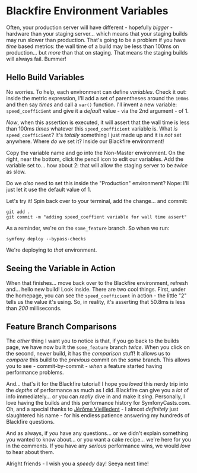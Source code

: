 # Blackfire Environment Variables

Often, your production server will have different - hopefully *bigger* - hardware
than your staging server... which means that your staging builds may run slower
than production. That's going to be a problem if you have *time* based
metrics: the wall time of a build may be less than 100ms on production... but
*more* than that on staging. That means the staging builds will always fail.
Bummer!

## Hello Build Variables

No worries. To help, each environment can define *variables*. Check it out: inside
the metric expression, I'll add a set of parentheses around the `100ms` and then
say *times* and call a `var()` function. I'll invent a new variable: `speed_coefficient`
and give it a *default* value - via the 2nd argument - of 1.

*Now*, when this assertion is executed, it will assert that the wall time is less
than 100ms *times* whatever this `speed_coefficient` variable is. What *is*
`speed_coefficient`? It's *totally* something I just made up and it is *not* set
anywhere. Where *do* we set it? Inside our Blackfire environment!

Copy the variable name and go into the Non-Master environment. On the right,
near the bottom, click the pencil icon to edit our variables. Add the variable
set to... how about 2: that will allow the staging server to be *twice* as slow.

Do we *also* need to set this inside the "Production" environment? Nope: I'll just
let it use the default value of 1.

Let's try it! Spin back over to your terminal, add the change... and commit:

```terminal-silent
git add .
git commit -m "adding speed_coeffient variable for wall time assert"
```

As a reminder, we're on the `some_feature` branch. So when we run:

```terminal
symfony deploy --bypass-checks
```

We're deploying to *that* environment.

## Seeing the Variable in Action

When that finishes... move back over to the Blackfire environment, refresh and...
hello new build! Look inside. There are two cool things. First, under the homepage,
you can see the `speed_coefficient` in action - the little "2" tells us the value
it's using. So, in reality, it's asserting that 50.8ms is less than *200*
milliseconds.

## Feature Branch Comparisons

The *other* thing I want you to notice is that, if you go back to the builds page,
we have now built the `some_feature` branch *twice*. When you click on the second,
newer build, it has the *comparison* stuff! It allows us to *compare* this build
to the *previous* commit on the *same* branch. This allows you to see -
commit-by-commit - *when* a feature started having performance problems.

And... that's it for the Blackfire tutorial! I hope you *loved* this nerdy trip into
the *depths* of performance as much as I did. Blackfire can give you a *lot* of info
immediately... or you can *really* dive in and make it *sing*. Personally,
I love having the builds and this performance history for SymfonyCasts.com. Oh,
and a special thanks to [Jérôme Vieilledent](https://github.com/lolautruche) - I
almost *definitely* just slaughtered his name - for his endless patience
answering my hundreds of Blackfire questions.

And as always, if *you* have any questions... or we didn't explain something you
wanted to know about... or you want a cake recipe... we're here for you in the
comments. If you have any *serious* performance wins, we would *love* to hear
about them.

Alright friends - I wish you a *speedy* day! Seeya next time!
